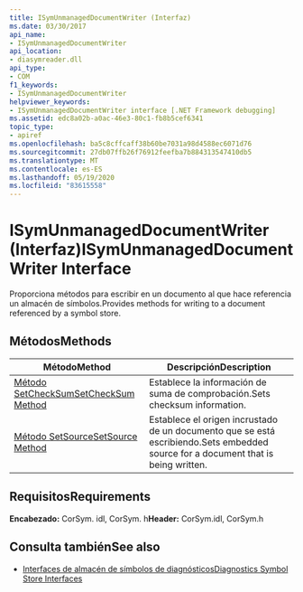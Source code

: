 ```yaml
---
title: ISymUnmanagedDocumentWriter (Interfaz)
ms.date: 03/30/2017
api_name:
- ISymUnmanagedDocumentWriter
api_location:
- diasymreader.dll
api_type:
- COM
f1_keywords:
- ISymUnmanagedDocumentWriter
helpviewer_keywords:
- ISymUnmanagedDocumentWriter interface [.NET Framework debugging]
ms.assetid: edc8a02b-a0ac-46e3-80c1-fb8b5cef6341
topic_type:
- apiref
ms.openlocfilehash: ba5c8cffcaff38b60be7031a98d4588ec6071d76
ms.sourcegitcommit: 27db07ffb26f76912feefba7b884313547410db5
ms.translationtype: MT
ms.contentlocale: es-ES
ms.lasthandoff: 05/19/2020
ms.locfileid: "83615558"
---
```

# <a name="isymunmanageddocumentwriter-interface"></a><span data-ttu-id="96286-102">ISymUnmanagedDocumentWriter (Interfaz)</span><span class="sxs-lookup"><span data-stu-id="96286-102">ISymUnmanagedDocumentWriter Interface</span></span>
<span data-ttu-id="96286-103">Proporciona métodos para escribir en un documento al que hace referencia un almacén de símbolos.</span><span class="sxs-lookup"><span data-stu-id="96286-103">Provides methods for writing to a document referenced by a symbol store.</span></span>  
  
## <a name="methods"></a><span data-ttu-id="96286-104">Métodos</span><span class="sxs-lookup"><span data-stu-id="96286-104">Methods</span></span>  
  
|<span data-ttu-id="96286-105">Método</span><span class="sxs-lookup"><span data-stu-id="96286-105">Method</span></span>|<span data-ttu-id="96286-106">Descripción</span><span class="sxs-lookup"><span data-stu-id="96286-106">Description</span></span>|  
|------------|-----------------|  
|[<span data-ttu-id="96286-107">Método SetCheckSum</span><span class="sxs-lookup"><span data-stu-id="96286-107">SetCheckSum Method</span></span>](isymunmanageddocumentwriter-setchecksum-method.md)|<span data-ttu-id="96286-108">Establece la información de suma de comprobación.</span><span class="sxs-lookup"><span data-stu-id="96286-108">Sets checksum information.</span></span>|  
|[<span data-ttu-id="96286-109">Método SetSource</span><span class="sxs-lookup"><span data-stu-id="96286-109">SetSource Method</span></span>](isymunmanageddocumentwriter-setsource-method.md)|<span data-ttu-id="96286-110">Establece el origen incrustado de un documento que se está escribiendo.</span><span class="sxs-lookup"><span data-stu-id="96286-110">Sets embedded source for a document that is being written.</span></span>|  
  
## <a name="requirements"></a><span data-ttu-id="96286-111">Requisitos</span><span class="sxs-lookup"><span data-stu-id="96286-111">Requirements</span></span>  
 <span data-ttu-id="96286-112">**Encabezado:** CorSym. idl, CorSym. h</span><span class="sxs-lookup"><span data-stu-id="96286-112">**Header:** CorSym.idl, CorSym.h</span></span>  
  
## <a name="see-also"></a><span data-ttu-id="96286-113">Consulta también</span><span class="sxs-lookup"><span data-stu-id="96286-113">See also</span></span>

- [<span data-ttu-id="96286-114">Interfaces de almacén de símbolos de diagnósticos</span><span class="sxs-lookup"><span data-stu-id="96286-114">Diagnostics Symbol Store Interfaces</span></span>](diagnostics-symbol-store-interfaces.md)

